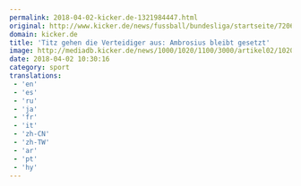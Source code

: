 ```yaml
---
permalink: 2018-04-02-kicker.de-1321984447.html
original: http://www.kicker.de/news/fussball/bundesliga/startseite/720699/artikel_titz-gehen-die-verteidiger-aus_ambrosius-bleibt-gesetzt.html#omrss
domain: kicker.de
title: 'Titz gehen die Verteidiger aus: Ambrosius bleibt gesetzt'
image: http://mediadb.kicker.de/news/1000/1020/1100/3000/artikel02/1020708/560-1522663575.jpg
date: 2018-04-02 10:30:16
category: sport
translations: 
 - 'en'
 - 'es'
 - 'ru'
 - 'ja'
 - 'fr'
 - 'it'
 - 'zh-CN'
 - 'zh-TW'
 - 'ar'
 - 'pt'
 - 'hy'
---
```



